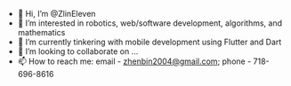- 👋 Hi, I’m @ZlinEleven
- 👀 I’m interested in robotics, web/software development, algorithms, and mathematics
- 🌱 I’m currently tinkering with mobile development using Flutter and Dart
- 💞️ I’m looking to collaborate on ...
- 📫 How to reach me: email - zhenbin2004@gmail.com; phone - 718-696-8616

<!---
ZlinEleven/ZlinEleven is a ✨ special ✨ repository because its `README.md` (this file) appears on your GitHub profile.
You can click the Preview link to take a look at your changes.
--->
